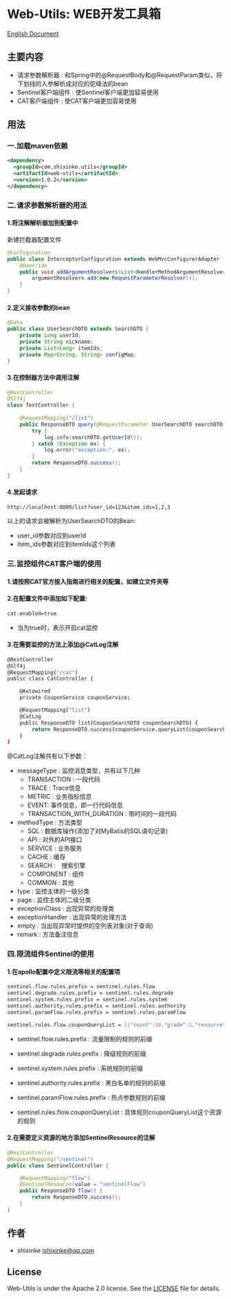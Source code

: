 
# Web-Utils: WEB开发工具箱

[English Document](http://github.com/shixinke/web-utils/blob/master/README.md)

## 主要内容

- 请求参数解析器 : 和Spring中的@RequestBody和@RequestParam类似，将下划线的入参解析成对应的驼峰法的bean
- Sentinel客户端组件 : 使Sentinel客户端更加容易使用
- CAT客户端组件 : 使CAT客户端更加容易使用


## 用法

### 一.加载maven依赖

```xml
<dependency>
  <groupId>com.shixinke.utils</groupId>
  <artifactId>web-utils</artifactId>
  <version>1.0.2</version>
</dependency>
```

### 二.请求参数解析器的用法

#### 1.将注解解析器加到配置中

新建拦截器配置文件　

```java
@Configuration
public class InterceptorConfiguration extends WebMvcConfigurerAdapter {
    @Override
    public void addArgumentResolvers(List<HandlerMethodArgumentResolver> argumentResolvers) {
        argumentResolvers.add(new RequestParameterResolver());
    }
}
```

#### 2.定义接收参数的bean

```java
@Data
public class UserSearchDTO extends SearchDTO {
    private Long userId;
    private String nickname;
    private List<Long> itemIds;
    private Map<String, String> configMap;
}
```

#### 3.在控制器方法中调用注解

```java
@RestController
@Slf4j
class TestController {
    
    @RequestMapping("/list")
    public ResponseDTO query(@RequestParameter UserSearchDTO searchDTO) {
        try {
            log.info(searchDTO.getUserId());
        } catch (Exception ex) {
            log.error("exception:", ex);
        }
        return ResponseDTO.success();
    }
}
```

#### 4.发起请求

`http://localhost:8080/list?user_id=123&item_ids=1,2,3`

以上的请求会被解析为UserSearchDTO的Bean:
- user_id参数对应到userId
- item_ids参数对应到itemIds这个列表

### 三.监控组件CAT客户端的使用

#### 1.请按照CAT官方接入指南进行相关的配置，如建立文件夹等

#### 2.在配置文件中添加如下配置:

```bash
cat.enabled=true
```

- 当为true时，表示开启cat监控

#### 3.在需要监控的方法上添加@CatLog注解

```bash
@RestController
@Slf4j
@RequestMapping("/cat")
public class CatController {

    @Autowired
    private CouponService couponService;

    @RequestMapping("list")
    @CatLog
    public ResponseDTO list(CouponSearchDTO couponSearchDTO) {
        return ResponseDTO.success(couponService.queryList(couponSearchDTO));
    }
}
```

@CatLog注解共有以下参数：

- messageType : 监控消息类型，共有以下几种
    - TRANSACTION : 一段代码
    - TRACE : Trace信息
    - METRIC : 业务指标信息
    - EVENT: 事件信息，即一行代码信息
    - TRANSACTION_WITH_DURATION : 带时间的一段代码
- methodType : 方法类型
    - SQL : 数据库操作(添加了对MyBatis的SQL语句记录)
    - API : 对外的API接口
    - SERVICE : 业务服务
    - CACHE : 缓存
    - SEARCH :　搜索引擎
    - COMPONENT : 组件
    - COMMON : 其他
- type : 监控主体的一级分类
- page : 监控主体的二级分类
- exceptionClass : 出现异常的处理类
- exceptionHandler : 出现异常的处理方法
- empty : 当出现异常时提供的空列表对象(对于查询)
- remark : 方法备注信息

### 四.限流组件Sentinel的使用

#### 1.在apollo配置中定义限流等相关的配置项

```bash
sentinel.flow.rules.prefix = sentinel.rules.flow
sentinel.degrade.rules.prefix = sentinel.rules.degrade
sentinel.system.rules.prefix = sentinel.rules.system
sentinel.authority.rules.prefix = sentinel.rules.authority
sentinel.paramFlow.rules.prefix = sentinel.rules.paramFlow

sentinel.rules.flow.couponQueryList = [{"count":10,"grade":1,"resource":"couponQueryList"}]
```

- sentinel.flow.rules.prefix : 流量限制的规则的前缀
- sentinel.degrade.rules.prefix : 降级规则的前缀
- sentinel.system.rules.prefix : 系统规则的前缀
- sentinel.authority.rules.prefix : 黑白名单的规则的前缀
- sentinel.paramFlow.rules.prefix : 热点参数规则的前缀

- sentinel.rules.flow.couponQueryList : 具体规则couponQueryList这个资源的规则

#### 2.在需要定义资源的地方添加SentinelResource的注解

```java
@RestController
@RequestMapping("/sentinel")
public class SentinelController {

    @RequestMapping("flow")
    @SentinelResource(value = "sentinelFlow")
    public ResponseDTO flow() {
        return ResponseDTO.success();
    }
}
```



## 作者

- shixinke <ishixinke@qq.com>


## License

Web-Utils is under the Apache 2.0 license. See the [LICENSE](https://github.com/shixinke/web-utils/blob/master/LICENSE.txt) file for details.
